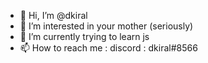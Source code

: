 - 👋 Hi, I’m @dkiral
- 👀 I’m interested in your mother (seriously)
- 🌱 I’m currently trying to learn js
- 📫 How to reach me : discord : dkiral#8566

<!---
dkiral/dkiral is a ✨ special ✨ repository because its `README.md` (this file) appears on your GitHub profile.
You can click the Preview link to take a look at your changes.
--->
